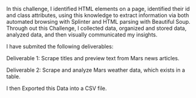 In this challenge, I identified HTML elements on a page, identified their id and class attributes, using this knowledge to extract information via both 
automated browsing with Splinter and HTML parsing with Beautiful Soup.
Through out this Challenge, I collected data, organized and stored data, analyzed data, and then visually communicated my insights.

I have submited the following deliverables:

Deliverable 1: Scrape titles and preview text from Mars news articles.

Deliverable 2: Scrape and analyze Mars weather data, which exists in a table.

I then Exported this Data into a CSV file. 
